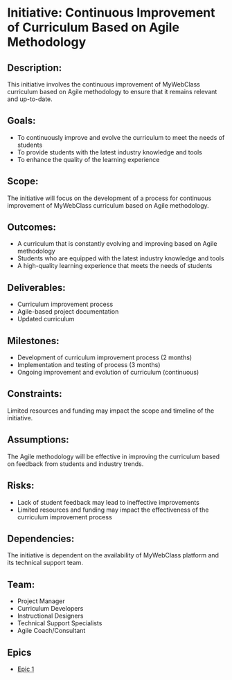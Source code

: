 # Initiative: Continuous Improvement of Curriculum Based on Agile Methodology
## Description: 
This initiative involves the continuous improvement of MyWebClass curriculum based on Agile methodology to ensure that it remains relevant and up-to-date.

## Goals:
* To continuously improve and evolve the curriculum to meet the needs of students
* To provide students with the latest industry knowledge and tools
* To enhance the quality of the learning experience

## Scope: 
The initiative will focus on the development of a process for continuous improvement of MyWebClass curriculum based on Agile methodology.

## Outcomes:
* A curriculum that is constantly evolving and improving based on Agile methodology
* Students who are equipped with the latest industry knowledge and tools
* A high-quality learning experience that meets the needs of students

## Deliverables:
* Curriculum improvement process
* Agile-based project documentation
* Updated curriculum

## Milestones:
* Development of curriculum improvement process (2 months)
* Implementation and testing of process (3 months)
* Ongoing improvement and evolution of curriculum (continuous)

## Constraints: 
Limited resources and funding may impact the scope and timeline of the initiative.

## Assumptions: 
The Agile methodology will be effective in improving the curriculum based on feedback from students and industry trends.

## Risks:
* Lack of student feedback may lead to ineffective improvements
* Limited resources and funding may impact the effectiveness of the curriculum improvement process

## Dependencies: 
The initiative is dependent on the availability of MyWebClass platform and its technical support team.

## Team:
* Project Manager
* Curriculum Developers
* Instructional Designers
* Technical Support Specialists
* Agile Coach/Consultant

## Epics
* [Epic 1](../../themes/initiatives/epics/epic_initiative2_theme1.md)
